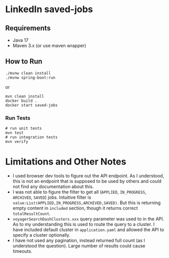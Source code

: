 # LinkedIn saved-jobs 

## Requirements
- Java 17
- Maven 3.x (or use maven wrapper)

## How to Run
```shell
./mvnw clean install
./mvnw spring-boot:run
```
or
```shell
mvn clean install
docker build .
docker start saved-jobs
```

### Run Tests
```shell
# run unit tests
mvn test 
# run integration tests
mvn verify
```

# Limitations and Other Notes
- I used browser dev tools to figure out the API endpoint. As I understood, this is not an endpoint that is supposed to be used by others and could not find any documentation about this. 
- I was not able to figure the filter to get all (`APPLIED`, `IN_PROGRESS`, `ARCHIVED`, `SAVED`) jobs. Intuitive filter is `value:List(APPLIED,IN_PROGRESS,ARCHIVED,SAVED)`. But this is returning empty content in `included` section, though it returns correct `totalResultCount`. 
- `voyagerSearchDashClusters.xxx` query parameter was used to in the API. As to my understanding this is used to route the query to a cluster. I have included default cluster in `application.yaml` and allowed the API to specify a cluster optionally. 
- I have not used any pagination, instead returned full count (as I understood the question). Large number of results could cause timeouts. 